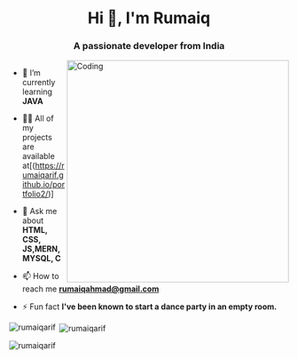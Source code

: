 
<h1 align="center">Hi 👋, I'm Rumaiq</h1>
<h3 align="center">A passionate developer from India</h3>
<img align="right" alt="Coding" width="400" src="https://imgs.search.brave.com/2WEDKSId23C2oQ1Bpbg0uPByvnw44Qw8i8MBKyWIerc/rs:fit:860:0:0/g:ce/aHR0cHM6Ly9yYXcu/Z2l0aHVidXNlcmNv/bnRlbnQuY29tL1Ro/ZUR1ZGVUaGF0Q29k/ZS9UaGVEdWRlVGhh/dENvZGUvbWFzdGVy/L0Fzc2V0cy9EZXZl/bG9wZXIuZ2lm.gif">

<p align="left"> <a href="https://twitter.com/" target="blank"><img src="https://img.shields.io/twitter/follow/?logo=twitter&style=for-the-badge" alt="" /></a> </p>

- 🌱 I’m currently learning **JAVA**

- 👨‍💻 All of my projects are available at[(https://rumaiqarif.github.io/portfolio2/)]

- 💬 Ask me about **HTML, CSS, JS,MERN, MYSQL, C**

- 📫 How to reach me **rumaiqahmad@gmail.com**

- ⚡ Fun fact **I've been known to start a dance party in an empty room.**


<p><img align="left" src="https://github-readme-stats.vercel.app/api/top-langs?username=rumaiqarif&show_icons=true&locale=en&layout=compact" alt="rumaiqarif" /></p>

<p>&nbsp;<img align="center" src="https://github-readme-stats.vercel.app/api?username=rumaiqarif&show_icons=true&locale=en" alt="rumaiqarif" /></p>

<p><img align="center" src="https://github-readme-streak-stats.herokuapp.com/?user=rumaiqarif&" alt="rumaiqarif" /></p>

